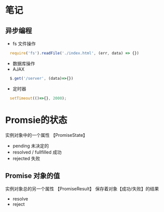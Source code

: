 # 笔记

## 异步编程
* fs 文件操作
```js
  require('fs').readFile('./index.html', (err, data) => {})
```

* 数据库操作
* AJAX
```js
  $.get('/server', (data)=>{})
```

* 定时器
```js
  setTimeout(()=>{}, 2000);
```

# Promsie的状态
实例对象中的一个属性 【PromiseState】
* pending 未决定的
* resolved / fullfilled 成功
* rejected 失败

## Promise 对象的值
实例对象总的另一个属性 【PromiseResult】
保存着对象【成功/失败】的结果
* resolve
* reject